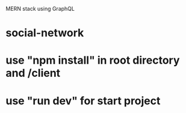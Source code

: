 MERN stack using GraphQL

# social-network

# use "npm install" in root directory and /client

# use "run dev" for start project
